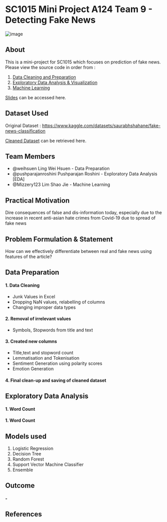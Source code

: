 # SC1015 Mini Project A124 Team 9 - Detecting Fake News
![image](https://user-images.githubusercontent.com/41039452/233805482-b8e6ebb2-7c03-4af3-900e-36abadd03517.png)

## About 
This is a mini-project for SC1015 which focuses on prediction of fake news. Please view the source code in order from : 
1. [Data Cleaning and Preparation](https://github.com/Mizzery123/Mini-Project/blob/main/Notebooks/Data%20Cleaning.ipynb)
2. [Exploratory Data Analysis & Visualization](https://github.com/Mizzery123/MiniProject/blob/main/Notebooks/Exploratory%20Data%20Analysis%20%26%20Visualization.ipynb)
3. [Machine Learning](https://github.com/Mizzery123/Mini-Project/blob/main/Notebooks/Machine%20Learning.ipynb)

[Slides](https://github.com/Mizzery123/Mini-Project/blob/main/Slides/dsai%20slides%20team%209%20pdf%20updated.pdf) can be accessed here.
   
  
## Dataset Used
 Original Dataset : https://www.kaggle.com/datasets/saurabhshahane/fake-news-classification
 
 [Cleaned Dataset](https://github.com/Mizzery123/Mini-Project/tree/main/Dataset) can be retrieved here.


## Team Members 
- @weihsuen Ling Wei Hsuen - Data Preparation 
- @pushparajanroshini Pushparajan Roshini - Exploratory Data Analysis [EDA]
- @Mizzery123 Lim Shao Jie - Machine Learning 

## Practical Motivation
Dire consequences of false and dis-information today, especially due to the increase in recent anti-asian hate crimes from Covid-19 due to spread of fake news

## Problem Formulation & Statement
How can we effectively differentiate between real and fake news using features of the article?

## Data Preparation
#### 1. Data Cleaning 
- Junk Values in Excel 
- Dropping NaN values, relabelling of columns 
- Changing improper data types 
#### 2. Removal of irrelevant values 
- Symbols, Stopwords from title and text 
#### 3. Created new columns 
- Title,text and stopword count
- Lemmatisation and Tokenisation 
- Sentiment Generation using polarity scores 
- Emotion Generation 
#### 4. Final clean-up and saving of cleaned dataset

## Exploratory Data Analysis 
#### 1. Word Count 
#### 1. Word Count 


##  Models used
1. Logistic Regression
2. Decision Tree
3. Random Forest
4. Support Vector Machine Classifier
5. Ensemble

## Outcome
#### - 



## References 


